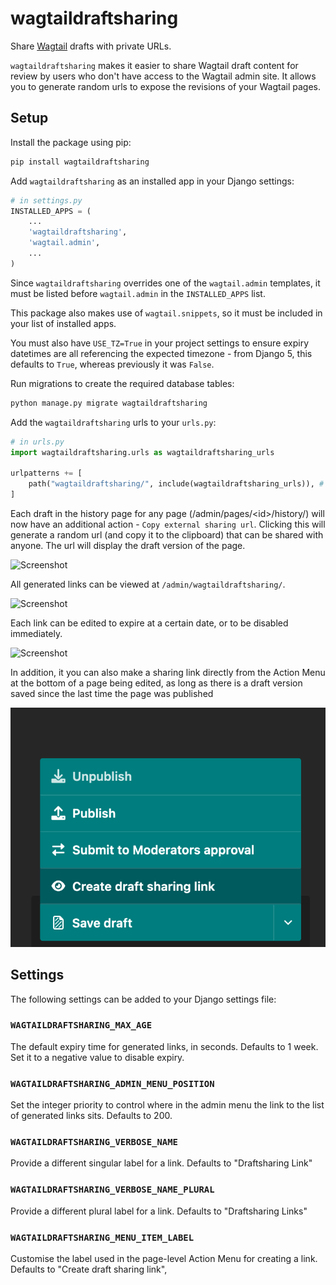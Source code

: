 wagtaildraftsharing
===============

Share [Wagtail](https://wagtail.io) drafts with private URLs.

``wagtaildraftsharing`` makes it easier to share Wagtail draft content for review by users who don't have access to the Wagtail admin site. It allows you to generate random urls to expose the revisions of your Wagtail pages.

## Setup

Install the package using pip:

```bash
pip install wagtaildraftsharing
```

Add ``wagtaildraftsharing`` as an installed app in your Django settings:

```python
# in settings.py
INSTALLED_APPS = (
    ...
    'wagtaildraftsharing',
    'wagtail.admin',
    ...
)
```

Since ``wagtaildraftsharing`` overrides one of the ``wagtail.admin`` templates, it must be listed before ``wagtail.admin`` in the ``INSTALLED_APPS`` list.

This package also makes use of ``wagtail.snippets``, so it must be included in your list of installed apps.

You must also have ``USE_TZ=True`` in your project settings to ensure expiry datetimes are all referencing the expected timezone - from Django 5, this defaults to ``True``, whereas previously it was ``False``.

Run migrations to create the required database tables:

```bash
python manage.py migrate wagtaildraftsharing
```

Add the ``wagtaildraftsharing`` urls to your ``urls.py``:

```python
# in urls.py
import wagtaildraftsharing.urls as wagtaildraftsharing_urls

urlpatterns += [
    path("wagtaildraftsharing/", include(wagtaildraftsharing_urls)), # or whatever url you want
]
```

Each draft in the history page for any page (/admin/pages/\<id\>/history/) will now have an additional action - ``Copy external sharing url``. Clicking this will generate a random url (and copy it to the clipboard) that can be shared with anyone. The url will display the draft version of the page.

![Screenshot](docs/images/history.png)

All generated links can be viewed at ``/admin/wagtaildraftsharing/``.

![Screenshot](docs/images/sharinglinks.png)

Each link can be edited to expire at a certain date, or to be disabled immediately.

![Screenshot](docs/images/sharinglink.png)

In addition, it you can also make a sharing link directly from the Action Menu at the bottom of a page being edited, as long as there is a
draft version saved since the last time the page was published

![Screenshot](docs/images/action_menu.png)

## Settings

The following settings can be added to your Django settings file:

### ``WAGTAILDRAFTSHARING_MAX_AGE``

The default expiry time for generated links, in seconds. Defaults to 1 week. Set it to a negative value to disable expiry.

### ```WAGTAILDRAFTSHARING_ADMIN_MENU_POSITION```

Set the integer priority to control where in the admin menu
the link to the list of generated links sits. Defaults to 200.

### ```WAGTAILDRAFTSHARING_VERBOSE_NAME```

Provide a different singular label for a link. Defaults to "Draftsharing Link"

### ```WAGTAILDRAFTSHARING_VERBOSE_NAME_PLURAL```

Provide a different plural label for a link. Defaults to "Draftsharing Links"

### ```WAGTAILDRAFTSHARING_MENU_ITEM_LABEL```

Customise the label used in the page-level Action Menu for creating a link. Defaults to "Create draft sharing link",
